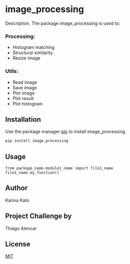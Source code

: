 # image_processing

Description. 
The package image_processing is used to:

 ### Processing:
- Histogram matching
- Structural similarity
- Resize image
### Utils:
- Read image
- Save image
- Plot image
- Plot result
- Plot histogram

## Installation

Use the package manager [pip](https://pip.pypa.io/en/stable/) to install image_processing

```bash
pip install image_processing
```

## Usage
```
from package_name.module1_name import file1_name
file1_name.my_function()
```
## Author

Karina Kato

## Project Challenge by

Thiago Alencar

## License

[MIT](https://choosealicense.com/licenses/mit/)
